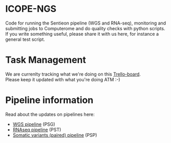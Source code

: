 # ICOPE-NGS

Code for running the Sentieon pipeline (WGS and RNA-seq), monitoring and submitting jobs to Computerome and do quality checks with python scripts. 
If you write something useful, please share it with us here, for instance a general test script.  

### 
# Task Management
We are currenlty tracking what we're doing on this [Trello-board](https://trello.com/b/oEowGRCr/ngs-from-raw-data-to-db).  
Please keep it updated with what you're doing ATM :-) 


###
# Pipeline information 
Read about the updates on pipelines here: 
- [WGS pipeline](code/pipeline/all_pipelines/WGS_release_notes.md) (PSG) 
- [RNAseq pipeline](code/pipeline/all_pipelines/RNA_seq_release_notes.md) (PST) 
- [Somatic variants (paired) pipeline](code/pipeline/all_pipelines/paired_release_notes.md) (PSP) 


